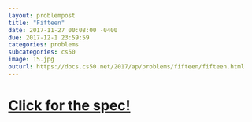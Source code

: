 ```yaml
---
layout: problempost
title: "Fifteen"
date: 2017-11-27 00:08:00 -0400
due: 2017-12-1 23:59:59
categories: problems
subcategories: cs50
image: 15.jpg
outurl: https://docs.cs50.net/2017/ap/problems/fifteen/fifteen.html
---
```


# [Click for the spec!]({{page.outurl}})
